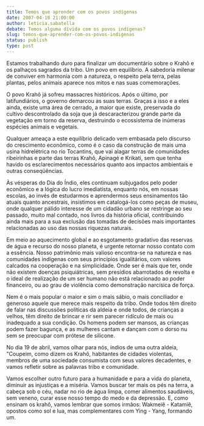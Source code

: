 ```yaml
---
title: Temos que aprender com os povos indígenas
date: 2007-04-18 21:00:00
author: leticia.sabatella
debate: Temos alguma dívida com os povos indígenas?
slug: temos-que-aprender-com-os-povos-indigenas
status: publish 
type: post
---
```


  
Estamos trabalhando duro para finalizar um documentário sobre o Krahô e os palhaços sagrados da tribo. Um povo em equilíbrio. A sabedoria milenar de conviver em harmonia com a natureza, o respeito pela terra, pelas plantas, pelos animais aparece nos mitos e nas suas comemorações.   
  
O povo Krahô já sofreu massacres históricos. Após o último, por latifundiários, o governo demarcou as suas terras. Graças a isso e a eles ainda, existe uma área de cerrado, a maior que existe, preservada do cultivo descontrolado da soja que já descaracterizou grande parte da vegetação em torno da reserva, destruindo o ecossistema de inúmeras espécies animais e vegetais.   
  
Qualquer ameaça a este equilíbrio delicado vem embasada pelo discurso do crescimento econômico, como é o caso da construção de mais uma usina hidrelétrica no rio Tocantins, que vai alagar terras de comunidades ribeirinhas e parte das terras Krahô, Apinagé e Krikati, sem que tenha havido os esclarecimentos necessários quanto aos impactos ambientais e outras conseqüências.  
  
Às vésperas do Dia do Índio, eles continuam subjugados pelo poder econômico e a lógica do lucro imediatista, enquanto nós, em nossas escolas, ao invés de estudarmos e aprendermos seus ensinamentos tão atuais quanto ancestrais, insistimos em catalogá-los como peças de museu, onde qualquer pálido interesse de um cidadão urbano se restringe ao seu passado, muito mal contado, nos livros da história oficial, contribuindo ainda mais para a sua exclusão das tomadas de decisões mais importantes relacionadas ao uso das nossas riquezas naturais.   
  
Em meio ao aquecimento global e ao esgotamento gradativo das reservas de água e recurso do nosso planeta, é urgente retornar nosso contato com a essência. Nosso patrimônio mais valioso encontra-se na natureza e nas comunidades indígenas com seus princípios igualitários, com valores calcados na cooperação e na simplicidade. Onde ser é mais que ter, onde não existem doenças psiquiátricas, sem presídios abarrotados de revolta e o ideal de realização de um ser humano não está relacionado ao poder financeiro, ou ao grau de violência como demonstração narcísica de força.   
  
Nem é o mais popular o maior e sim o mais sábio, o mais conciliador e generoso aquele que merece mais respeito da tribo. Onde todos têm direito de falar nas discussões políticas da aldeia e onde todos, de crianças a velhos, têm direito de brincar e rir sem parecer ridículo de mais ou inadequado a sua condição. Os homens podem ser mansos, as crianças podem fazer bagunça, e as mulheres cantam e dançam com o dorso nu sem se preocupar com prótese de silicone.  
  
No dia 19 de abril, vamos olhar para nós, índios de uma outra aldeia, "Coupeim, como dizem os Krahô, habitantes de cidades violentas, membros de uma sociedade consumista com seus valores decadentes, e vamos refletir sobre as palavras tribo e comunidade.   
  
Vamos escolher outro futuro para a humanidade e para a vida do planeta, diminuir as injustiças e a miséria. Vamos buscar ter mais os pés na terra, a cabeça sob o céu, nadar no rio de água limpa, comer alimentos saudáveis, sem veneno, curar esse nosso tempo do medo e da depressão. E, como ensinam os krahô, vamos lembrar que somos irmãos: Wakmeiê - Katamiê, opostos como sol e lua, mas complementares com Ying - Yang, formando um.


